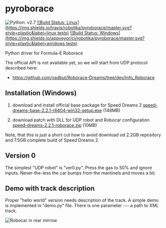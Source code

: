 # pyroborace
![Python: v2.7](https://img.shields.io/badge/python-v2.7-blue.svg)
[![Build Status: Linux](https://img.shields.io/travis/robotika/pyroborace/master.svg?style=plastic&label=linux tests)](https://travis-ci.org/robotika/pyroborace)
[![Build Status: Windows](https://img.shields.io/appveyor/ci/robotika/pyroborace/master.svg?style=plastic&label=windows tests)](https://ci.appveyor.com/project/robotika/pyroborace)

Python driver for Formula-E Roborace

The official API is not available yet, so we will start from UDP protocol
described here:

 * https://github.com/vadbut/Roborace-Dreams/tree/dev/Info_Roborace

## Installation (Windows)

1) download and install official base package for Speed Dreams 2
[speed-dreams-base-2.2.1-r6404-win32-setup.exe](https://sourceforge.net/projects/speed-dreams/files/2.2.1/speed-dreams-base-2.2.1-r6404-win32-setup.exe/download) (148MB)

2) download patch with DLL for UDP robot and Robocar configuration
[speed-dreams-2.2.1-roborace.zip](https://drive.google.com/file/d/0B1UoOlZhZcoiR0Q1eU9abGFPTUk/view?usp=sharing) (10MB)

Note, that this is just a short cut how to avoid download od 2.2GB repository
and 7.5GB complete build of Speed Dreams 2.

## Version 0

The simplest "UDP robot" is "ver0.py". Press the gas to 50% and ignore inputs.
Never-the-less the car bumps from the mantinels and moves a bit.

## Demo with track description

Proper "hello world" version needs description of the track. A simple demo
is implemented in "demo.py" file. There is one parameter --- a path to XML
track.

![Robocar in rear mirrow](http://robotika.cz/competitions/formula-e-roborace/sd2-roborace-ver2-in-mirror.jpg)
